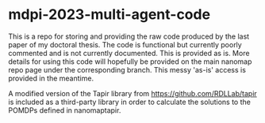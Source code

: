 # mdpi-2023-multi-agent-code

This is a repo for storing and providing the raw code produced by the last paper of my doctoral thesis. The code is functional but currently poorly commented and is not currently documented. This is provided as is. More details for using this code will hopefully be provided on the main nanomap repo page under the corresponding branch. This messy 'as-is' access is provided in the meantime.

A modified version of the Tapir library from https://github.com/RDLLab/tapir is included as a third-party library in order to calculate the solutions to the POMDPs defined in nanomaptapir.
